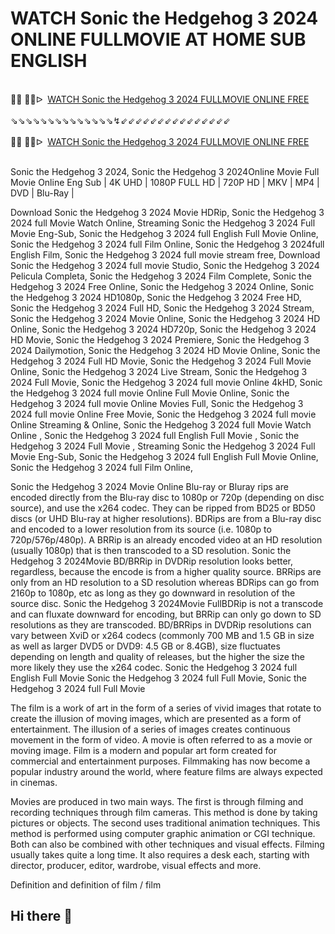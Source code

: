 WATCH Sonic the Hedgehog 3 2024 ONLINE FULLMOVIE AT HOME SUB ENGLISH 
=
<div><br /></div><div>🔴🔴 🔴🔴ᐅ&nbsp;&nbsp;<a href="https://t.co/eOwaGhyo9B">WATCH Sonic the Hedgehog 3 2024 FULLMOVIE ONLINE FREE</a></div><div><br /></div><div><div>⇘⇘⇘⇘⇘⇘⇘⇘⇘⇘⇘⇘⇘⇘↯⇙⇙⇙⇙⇙⇙⇙⇙⇙⇙⇙⇙⇙⇙⇙</div></div><div><br /></div><div><div><div>🔴🔴 🔴🔴ᐅ&nbsp;&nbsp;<a href="https://t.co/YITyylWZn9">WATCH Sonic the Hedgehog 3 2024 FULLMOVIE ONLINE FREE</a></div></div></div><div><br /></div>

Sonic the Hedgehog 3 2024, Sonic the Hedgehog 3 2024Online Movie Full Movie Online Eng Sub
| 4K UHD | 1080P FULL HD | 720P HD | MKV | MP4 | DVD | Blu-Ray |

Download Sonic the Hedgehog 3 2024 Movie HDRip,
Sonic the Hedgehog 3 2024 full Movie Watch Online,
Streaming Sonic the Hedgehog 3 2024 Full Movie Eng-Sub,
Sonic the Hedgehog 3 2024 full English Full Movie Online,
Sonic the Hedgehog 3 2024 full Film Online,
Sonic the Hedgehog 3 2024full English Film,
Sonic the Hedgehog 3 2024 full movie stream free,
Download Sonic the Hedgehog 3 2024 full movie Studio,
Sonic the Hedgehog 3 2024 Pelicula Completa,
Sonic the Hedgehog 3 2024 Film Complete,
Sonic the Hedgehog 3 2024 Free Online,
Sonic the Hedgehog 3 2024 Online,
Sonic the Hedgehog 3 2024 HD1080p,
Sonic the Hedgehog 3 2024 Free HD,
Sonic the Hedgehog 3 2024 Full HD,
Sonic the Hedgehog 3 2024 Stream,
Sonic the Hedgehog 3 2024 Movie Online,
Sonic the Hedgehog 3 2024 HD Online,
Sonic the Hedgehog 3 2024 HD720p,
Sonic the Hedgehog 3 2024 HD Movie,
Sonic the Hedgehog 3 2024 Premiere,
Sonic the Hedgehog 3 2024 Dailymotion,
Sonic the Hedgehog 3 2024 HD Movie Online,
Sonic the Hedgehog 3 2024 Full HD Movie,
Sonic the Hedgehog 3 2024 Full Movie Online,
Sonic the Hedgehog 3 2024 Live Stream,
Sonic the Hedgehog 3 2024 Full Movie,
Sonic the Hedgehog 3 2024 full movie Online 4kHD,
Sonic the Hedgehog 3 2024 full movie Online Full Movie Online,
Sonic the Hedgehog 3 2024 full movie Online Movies Full,
Sonic the Hedgehog 3 2024 full movie Online Free Movie,
Sonic the Hedgehog 3 2024 full movie Online Streaming & Online,
Sonic the Hedgehog 3 2024 full Movie Watch Online ,
Sonic the Hedgehog 3 2024 full English Full Movie ,
Sonic the Hedgehog 3 2024 Full Movie ,
Streaming Sonic the Hedgehog 3 2024 Full Movie Eng-Sub,
Sonic the Hedgehog 3 2024 full English Full Movie Online,
Sonic the Hedgehog 3 2024 full Film Online,


Sonic the Hedgehog 3 2024 Movie Online Blu-ray or Bluray rips are encoded directly from the Blu-ray disc to 1080p or 720p (depending on disc source), and use the x264 codec. They can be ripped from BD25 or BD50 discs (or UHD Blu-ray at higher resolutions). BDRips are from a Blu-ray disc and encoded to a lower resolution from its source (i.e. 1080p to 720p/576p/480p). A BRRip is an already encoded video at an HD resolution (usually 1080p) that is then transcoded to a SD resolution. Sonic the Hedgehog 3 2024Movie BD/BRRip in DVDRip resolution looks better, regardless, because the encode is from a higher quality source. BRRips are only from an HD resolution to a SD resolution whereas BDRips can go from 2160p to 1080p, etc as long as they go downward in resolution of the source disc. Sonic the Hedgehog 3 2024Movie FullBDRip is not a transcode and can fluxate downward for encoding, but BRRip can only go down to SD resolutions as they are transcoded. BD/BRRips in DVDRip resolutions can vary between XviD or x264 codecs (commonly 700 MB and 1.5 GB in size as well as larger DVD5 or DVD9: 4.5 GB or 8.4GB), size fluctuates depending on length and quality of releases, but the higher the size the more likely they use the x264 codec. 
Sonic the Hedgehog 3 2024 full English Full Movie Sonic the Hedgehog 3 2024 full Full Movie, Sonic the Hedgehog 3 2024 full Full Movie 

The film is a work of art in the form of a series of vivid images that rotate to create the illusion of moving images, which are presented as a form of entertainment. The illusion of a series of images creates continuous movement in the form of video. A movie is often referred to as a movie or moving image. Film is a modern and popular art form created for commercial and entertainment purposes. Filmmaking has now become a popular industry around the world, where feature films are always expected in cinemas.

Movies are produced in two main ways. The first is through filming and recording techniques through film cameras. This method is done by taking pictures or objects. The second uses traditional animation techniques. This method is performed using computer graphic animation or CGI technique. Both can also be combined with other techniques and visual effects. Filming usually takes quite a long time. It also requires a desk each, starting with director, producer, editor, wardrobe, visual effects and more.

Definition and definition of film / film
## Hi there 👋

<!--

**Here are some ideas to get you started:**

🙋‍♀️ A short introduction - what is your organization all about?
🌈 Contribution guidelines - how can the community get involved?
👩‍💻 Useful resources - where can the community find your docs? Is there anything else the community should know?
🍿 Fun facts - what does your team eat for breakfast?
🧙 Remember, you can do mighty things with the power of [Markdown](https://docs.github.com/github/writing-on-github/getting-started-with-writing-and-formatting-on-github/basic-writing-and-formatting-syntax)
-->
